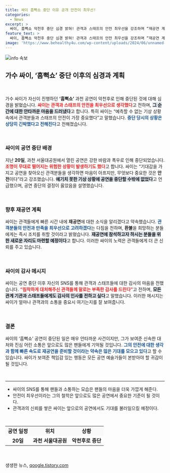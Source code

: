 ```yaml
---
title: 싸이 흠뻑쇼 중단 이유 공개 안전이 최우선!
categories:
  - News
excerpt: >
  싸이, 흠뻑쇼 악천후 중단 심경 밝혀! 관객과 스태프의 안전 최우선을 강조하며 “재공연 계획 조속히 공지할 것” 전해. 팬들의 마음을 사로잡는 반전 소식, 놓치지 마세요!
feature_text: >
  싸이, 흠뻑쇼 악천후 중단 심경 밝혀! 관객과 스태프의 안전 최우선을 강조하며 “재공연 계획 조속히 공지할 것” 전해. 팬들의 마음을 사로잡는 반전 소식, 놓치지 마세요!
image: 'https://www.behealthy4u.com/wp-content/uploads/2024/06/unnamed-file.png'
---
```


<p><img src="https://www.behealthy4u.com/wp-content/uploads/2024/06/unnamed-file.png" alt="info 속보" /></p>

<h2 data-ke-size="size26">가수 싸이, ‘흠뻑쇼’ 중단 이후의 심경과 계획</h2>

<p data-ke-size="size16">&nbsp;</p>

<p>가수 싸이가 자신이 진행하던 <b>‘흠뻑쇼’</b> 과천 공연이 악천후로 인해 중단된 것에 대해 심경을 밝혔습니다. <b><span style="color: #ee2323;">싸이는 관객과 스태프의 안전을 최우선으로 생각했다</span></b>고 전하며, <b><span style="background-color: #21538527;">그 순간에 대한 안타까운 마음을 드러냈다</span></b>고 합니다. 특히 싸이는 “예측할 수 없는 기상 상황 속에서 관객분들과 스태프의 안전이 가장 중요했다”고 말했습니다. <b><span style="color: #1a5490;">중단 당시의 상황은 상당히 긴박했다고 전해진다</span></b>고 전해졌습니다.</p>

<p data-ke-size="size16">&nbsp;</p>

<h3>싸이의 공연 중단 배경</h3>

<p>지난 <b>20일</b>, 과천 서울대공원에서 열린 공연은 강한 바람과 폭우로 인해 중단되었습니다. <b><span style="color: #ee2323;">조명이 무대로 떨어지는 위험한 상황이 발생하기도 했다</span></b>고 합니다. 싸이는 “기대감을 가지고 공연을 찾아오신 관객분들을 생각하면 마음이 아프지만, 무엇보다 중요한 것은 <b>안전</b>이다”라고 강조했습니다. <b><span style="background-color: #21538527;">예기치 못한 기상 상황에 공연을 중단할 수밖에 없었다</span></b>고 언급했으며, 공연 중단의 결정이 옳았음을 설명했습니다.</p>

<p data-ke-size="size16">&nbsp;</p>

<h3>향후 재공연 계획</h3>

<p>싸이는 관객들에게 빠른 시간 내에 <b>재공연</b>에 대한 소식을 알리겠다고 약속했습니다. <b><span style="color: #1a5490;">관객분들의 안전과 만족을 최우선으로 고려하겠다</span></b>는 다짐을 전하며, <b>환불</b>을 희망하는 분들에게는 즉시 조치를 취할 것이라고 밝혔습니다. <b><span style="background-color: #21538527;">재공연에 참석하고자 하시는 분들을 위한 새로운 자리도 마련할 예정이다</span></b>고 합니다. 이러한 싸이의 노력은 관객들에게 더 큰 신뢰를 주고 있습니다.</p>

<p data-ke-size="size16">&nbsp;</p>

<h3>싸이의 감사 메시지</h3>

<p>싸이는 공연 중단 이후 자신의 SNS를 통해 관객과 스태프들에 대한 감사의 마음을 전했습니다. <b><span style="color: #ee2323;">“침착하게 대처해주신 관객들께 말로는 부족한 감사를 드린다”</span></b>고 전하며, <b><span style="background-color: #21538527;">모든 관계 기관과 스태프들에게도 감사의 인사를 전하고 싶다</span></b>고 말했습니다. 이러한 메시지는 싸이가 얼마나 관객과의 소통을 중요시 여기는지를 잘 보여줍니다.</p>

<p data-ke-size="size16">&nbsp;</p>

<h3>결론</h3>

<p>싸이의 ‘흠뻑쇼’ 공연이 중단된 일은 매우 안타까운 사건이지만, 그가 보여준 신속한 대처와 진심 어린 소통은 앞으로도 많은 팬들에게 기억될 것입니다. <b><span style="color: #1a5490;">그의 안전에 대한 생각과 함께 빠른 속도로 재공연을 준비할 것이라는 약속은 많은 기대를 모으고 있다</span></b>고 할 수 있습니다. 싸이가 보여준 책임감 있는 행동은 모든 공연 예술가들이 본받아야 할 귀감이 될 것입니다.</p>

<p data-ke-size="size16">&nbsp;</p>

<hr>

<ul>
    <li>싸이의 SNS를 통해 팬들과 소통하는 모습은 팬들의 마음을 더욱 가깝게 해준다.</li>
    <li>안전이 최우선이라는 그의 철학은 앞으로도 많은 공연에서 중요한 기준이 될 것이다.</li>
    <li>관객과의 신뢰를 쌓은 싸이는 앞으로의 공연에서도 기대를 불러일으킬 예정이다.</li>
</ul>

<p data-ke-size="size16">&nbsp;</p>

<table style="width: 100%; border-collapse: collapse; margin-bottom: 20px;">
    <tr style="background-color: #f9f9f9;">
        <td style="text-align: center; height: 17px;"><b>공연 일정</b></td>
        <td style="text-align: center; height: 17px;"><b>위치</b></td>
        <td style="text-align: center; height: 17px;"><b>상황</b></td>
    </tr>
    <tr>
        <td style="text-align: center; height: 17px;"><b>20일</b></td>
        <td style="text-align: center; height: 17px;"><b>과천 서울대공원</b></td>
        <td style="text-align: center; height: 17px;"><b>악천후로 중단</b></td>
    </tr>
</table>

<p data-ke-size="size16">&nbsp;</p>
생생한 뉴스, <a href="https://qoogle.tistory.com" rel="dofollow">qoogle.tistory.com</a>


